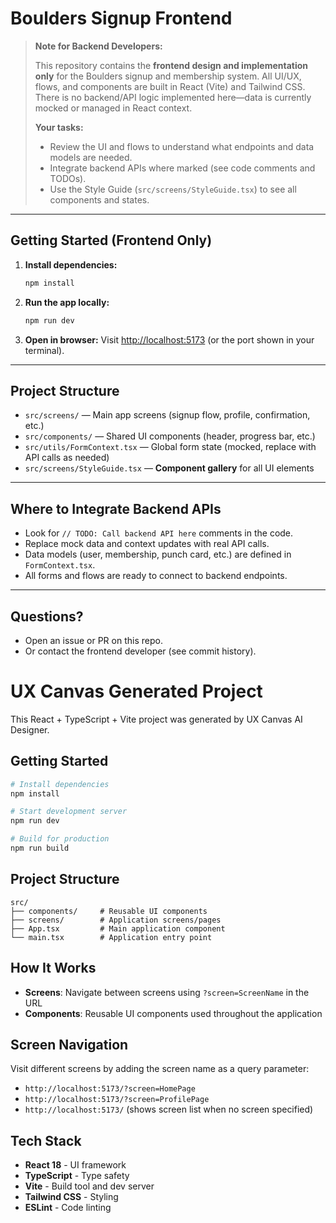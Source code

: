 # Boulders Signup Frontend

> **Note for Backend Developers:**
>
> This repository contains the **frontend design and implementation only** for the Boulders signup and membership system. All UI/UX, flows, and components are built in React (Vite) and Tailwind CSS. There is no backend/API logic implemented here—data is currently mocked or managed in React context.
>
> **Your tasks:**
> - Review the UI and flows to understand what endpoints and data models are needed.
> - Integrate backend APIs where marked (see code comments and TODOs).
> - Use the Style Guide (`src/screens/StyleGuide.tsx`) to see all components and states.

---

## Getting Started (Frontend Only)

1. **Install dependencies:**
   ```sh
   npm install
   ```
2. **Run the app locally:**
   ```sh
   npm run dev
   ```
3. **Open in browser:**
   Visit [http://localhost:5173](http://localhost:5173) (or the port shown in your terminal).

---

## Project Structure

- `src/screens/` — Main app screens (signup flow, profile, confirmation, etc.)
- `src/components/` — Shared UI components (header, progress bar, etc.)
- `src/utils/FormContext.tsx` — Global form state (mocked, replace with API calls as needed)
- `src/screens/StyleGuide.tsx` — **Component gallery** for all UI elements

---

## Where to Integrate Backend APIs

- Look for `// TODO: Call backend API here` comments in the code.
- Replace mock data and context updates with real API calls.
- Data models (user, membership, punch card, etc.) are defined in `FormContext.tsx`.
- All forms and flows are ready to connect to backend endpoints.

---

## Questions?
- Open an issue or PR on this repo.
- Or contact the frontend developer (see commit history).

# UX Canvas Generated Project

This React + TypeScript + Vite project was generated by UX Canvas AI Designer.

## Getting Started

```bash
# Install dependencies
npm install

# Start development server
npm run dev

# Build for production
npm run build
```

## Project Structure

```
src/
├── components/     # Reusable UI components
├── screens/        # Application screens/pages
├── App.tsx         # Main application component
└── main.tsx        # Application entry point
```

## How It Works

- **Screens**: Navigate between screens using `?screen=ScreenName` in the URL
- **Components**: Reusable UI components used throughout the application

## Screen Navigation

Visit different screens by adding the screen name as a query parameter:
- `http://localhost:5173/?screen=HomePage`
- `http://localhost:5173/?screen=ProfilePage`
- `http://localhost:5173/` (shows screen list when no screen specified)

## Tech Stack

- **React 18** - UI framework
- **TypeScript** - Type safety
- **Vite** - Build tool and dev server
- **Tailwind CSS** - Styling
- **ESLint** - Code linting
